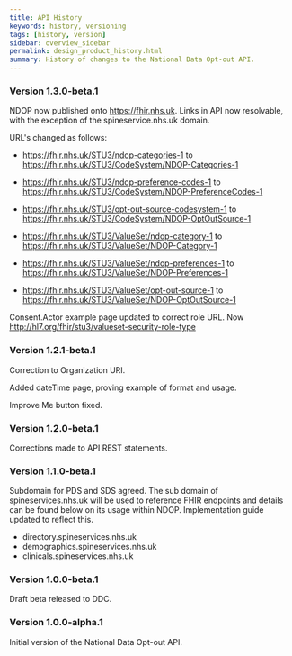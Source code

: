 ```yaml
---
title: API History
keywords: history, versioning
tags: [history, version]
sidebar: overview_sidebar
permalink: design_product_history.html
summary: History of changes to the National Data Opt-out API.
---
```

### Version 1.3.0-beta.1

NDOP now published onto https://fhir.nhs.uk. Links in API now resolvable, with the exception of the spineservice.nhs.uk domain.

URL's changed as follows:

- https://fhir.nhs.uk/STU3/ndop-categories-1 to https://fhir.nhs.uk/STU3/CodeSystem/NDOP-Categories-1
- https://fhir.nhs.uk/STU3/ndop-preference-codes-1 to https://fhir.nhs.uk/STU3/CodeSystem/NDOP-PreferenceCodes-1
- https://fhir.nhs.uk/STU3/opt-out-source-codesystem-1 to https://fhir.nhs.uk/STU3/CodeSystem/NDOP-OptOutSource-1

- https://fhir.nhs.uk/STU3/ValueSet/ndop-category-1 to https://fhir.nhs.uk/STU3/ValueSet/NDOP-Category-1
- https://fhir.nhs.uk/STU3/ValueSet/ndop-preferences-1 to https://fhir.nhs.uk/STU3/ValueSet/NDOP-Preferences-1
- https://fhir.nhs.uk/STU3/ValueSet/opt-out-source-1 to https://fhir.nhs.uk/STU3/ValueSet/NDOP-OptOutSource-1

Consent.Actor example page updated to correct role URL. Now http://hl7.org/fhir/stu3/valueset-security-role-type


### Version 1.2.1-beta.1

Correction to Organization URI.

Added dateTime page, proving example of format and usage.

Improve Me button fixed. 
 
### Version 1.2.0-beta.1 ###

Corrections made to API REST statements.


### Version 1.1.0-beta.1 ###

Subdomain for PDS and SDS agreed. The sub domain of spineservices.nhs.uk will be used to reference FHIR endpoints and details can be found below on its usage within NDOP. Implementation guide updated to reflect this.

- directory.spineservices.nhs.uk
- demographics.spineservices.nhs.uk
- clinicals.spineservices.nhs.uk



### Version 1.0.0-beta.1 ###

Draft beta released to DDC.

### Version 1.0.0-alpha.1 ###

Initial version of the National Data Opt-out API.

